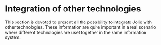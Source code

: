 # Integration of other technologies

This section is devoted to present all the possibility to integrate Jolie with other technologies.
These information are quite important in a real scenario where different technologies are uset together in the same information system.
